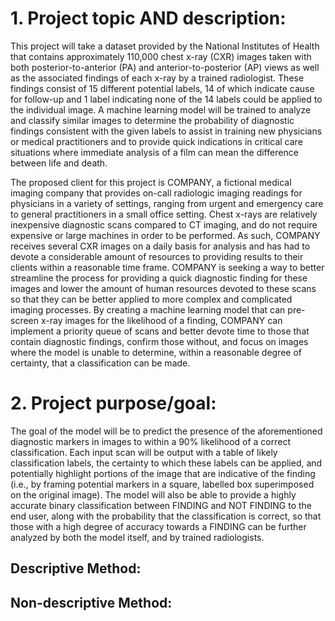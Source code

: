 # 1.	Project topic AND description:
This project will take a dataset provided by the National Institutes of Health that contains approximately 110,000 chest x-ray (CXR) images taken with both posterior-to-anterior (PA) and anterior-to-posterior (AP) views as well as the associated findings of each x-ray by a trained radiologist. These findings consist of 15 different potential labels, 14 of which indicate cause for follow-up and 1 label indicating none of the 14 labels could be applied to the individual image. A machine learning model will be trained to analyze and classify similar images to determine the probability of diagnostic findings consistent with the given labels to assist in training new physicians or medical practitioners and to provide quick indications in critical care situations where immediate analysis of a film can mean the difference between life and death.

The proposed client for this project is COMPANY, a fictional medical imaging company that provides on-call radiologic imaging readings for physicians in a variety of settings, ranging from urgent and emergency care to general practitioners in a small office setting. Chest x-rays are relatively inexpensive diagnostic scans compared to CT imaging, and do not require expensive or large machines in order to be performed. As such, COMPANY receives several CXR images on a daily basis for analysis and has had to devote a considerable amount of resources to providing results to their clients within a reasonable time frame. COMPANY is seeking a way to better streamline the process for providing a quick diagnostic finding for these images and lower the amount of human resources devoted to these scans so that they can be better applied to more complex and complicated imaging processes. By creating a machine learning model that can pre-screen x-ray images for the likelihood of a finding, COMPANY can implement a priority queue of scans and better devote time to those that contain diagnostic findings, confirm those without, and focus on images where the model is unable to determine, within a reasonable degree of certainty, that a classification can be made.

# 2. Project purpose/goal:
The goal of the model will be to predict the presence of the aforementioned diagnostic markers in images to within a 90% likelihood of a correct classification. Each input scan will be output with a table of likely classification labels, the certainty to which these labels can be applied, and potentially highlight portions of the image that are indicative of the finding (i.e., by framing potential markers in a square, labelled box superimposed on the original image). The model will also be able to provide a highly accurate binary classification between FINDING and NOT FINDING to the end user, along with the probability that the classification is correct, so that those with a high degree of accuracy towards a FINDING can be further analyzed by both the model itself, and by trained radiologists.

## Descriptive Method:


## Non-descriptive Method:
